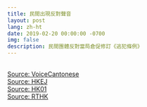 ```yaml
---
title: 民間出現反對聲音
layout: post
lang: zh-ht
date: 2019-02-20 00:00:00 -0700
img: false
description: 民間團體反對當局倉促修訂《逃犯條例》
---
```


<br>[Source: VoiceCantonese](https://www.voacantonese.com/a/hk-civil-groups-and-lawmakers-statement-on-extradition-arrangement/4795805.html)
<br>[Source: HKEJ](https://www2.hkej.com/instantnews/current/article/2062967/%E9%A6%99%E6%B8%AF%E6%B0%91%E9%96%93%E6%96%A5%E4%BF%AE%E8%A8%82%E9%80%83%E7%8A%AF%E6%A2%9D%E4%BE%8B%E5%A6%82%E9%80%81%E4%BA%BA%E5%8F%97%E6%AD%BB)
<br>[Source: HK01](https://www.hk01.com/%E6%94%BF%E6%83%85/297492/%E4%BF%AE%E4%BE%8B%E7%A7%BB%E4%BA%A4%E9%80%83%E7%8A%AF-%E5%9C%98%E9%AB%94%E8%81%AF%E5%90%88%E8%81%B2%E6%98%8E%E5%8F%8D%E4%BF%AE%E4%BE%8B-%E6%86%82%E7%B6%93%E6%BF%9F%E7%BD%AA%E6%88%90%E4%B8%AD%E6%B8%AF%E5%BC%95%E6%B8%A1%E5%80%9F%E5%8F%A3)
<br>[Source: RTHK](https://news.rthk.hk/rthk/ch/component/k2/1443885-20190220.htm)